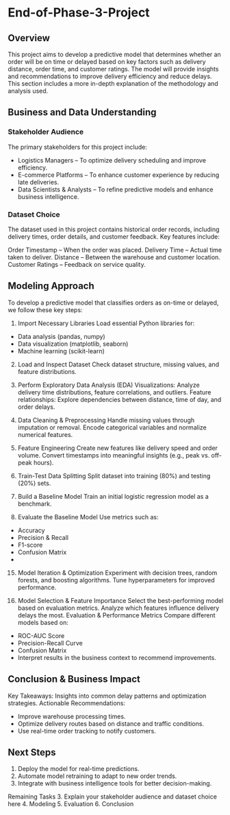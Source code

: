 # End-of-Phase-3-Project
## Overview
This project aims to develop a predictive model that determines whether an order will be on time or delayed based on key factors such as delivery distance, order time, and customer ratings. The model will provide insights and recommendations to improve delivery efficiency and reduce delays.
This section includes a more in-depth explanation of the methodology and analysis used.

## Business and Data Understanding
### Stakeholder Audience
The primary stakeholders for this project include:

- Logistics Managers – To optimize delivery scheduling and improve efficiency.
- E-commerce Platforms – To enhance customer experience by reducing late deliveries.
- Data Scientists & Analysts – To refine predictive models and enhance business intelligence.

### Dataset Choice
The dataset used in this project contains historical order records, including delivery times, order details, and customer feedback. Key features include:

Order Timestamp – When the order was placed.
Delivery Time – Actual time taken to deliver.
Distance – Between the warehouse and customer location.
Customer Ratings – Feedback on service quality.

## Modeling Approach
To develop a predictive model that classifies orders as on-time or delayed, we follow these key steps:
1. Import Necessary Libraries
Load essential Python libraries for:

- Data analysis (pandas, numpy)
- Data visualization (matplotlib, seaborn)
- Machine learning (scikit-learn)

2. Load and Inspect Dataset
Check dataset structure, missing values, and feature distributions.

4. Perform Exploratory Data Analysis (EDA)
Visualizations: Analyze delivery time distributions, feature correlations, and outliers.
Feature relationships: Explore dependencies between distance, time of day, and order delays.

6. Data Cleaning & Preprocessing
Handle missing values through imputation or removal.
Encode categorical variables and normalize numerical features.

8. Feature Engineering
Create new features like delivery speed and order volume.
Convert timestamps into meaningful insights (e.g., peak vs. off-peak hours).

10. Train-Test Data Splitting
Split dataset into training (80%) and testing (20%) sets.

12. Build a Baseline Model
Train an initial logistic regression model as a benchmark.

14. Evaluate the Baseline Model
Use metrics such as:
- Accuracy
- Precision & Recall
- F1-score
- Confusion Matrix
- 
15. Model Iteration & Optimization
Experiment with decision trees, random forests, and boosting algorithms.
Tune hyperparameters for improved performance.

16. Model Selection & Feature Importance
Select the best-performing model based on evaluation metrics.
Analyze which features influence delivery delays the most.
Evaluation & Performance Metrics
Compare different models based on:
- ROC-AUC Score
- Precision-Recall Curve
- Confusion Matrix
- Interpret results in the business context to recommend improvements.
  
## Conclusion & Business Impact
Key Takeaways: Insights into common delay patterns and optimization strategies.
Actionable Recommendations:
- Improve warehouse processing times.
- Optimize delivery routes based on distance and traffic conditions.
- Use real-time order tracking to notify customers.

## Next Steps
1) Deploy the model for real-time predictions.
2) Automate model retraining to adapt to new order trends.
3) Integrate with business intelligence tools for better decision-making.

Remaining Tasks
3. Explain your stakeholder audience and dataset choice here
4. Modeling
5. Evaluation
6. Conclusion

